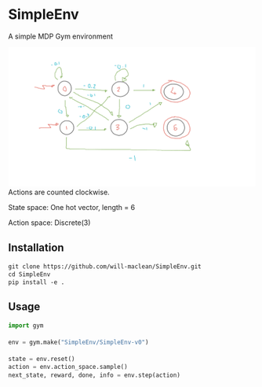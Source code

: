 # SimpleEnv
A simple MDP Gym environment

![environment description](img/env.png)
Actions are counted clockwise.

State space: One hot vector, length = 6

Action space: Discrete(3)

## Installation
```
git clone https://github.com/will-maclean/SimpleEnv.git
cd SimpleEnv
pip install -e .
```

## Usage

```python
import gym

env = gym.make("SimpleEnv/SimpleEnv-v0")

state = env.reset()
action = env.action_space.sample()
next_state, reward, done, info = env.step(action)
```
